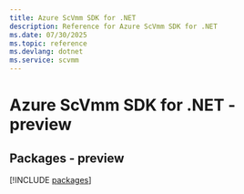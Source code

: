```yaml
---
title: Azure ScVmm SDK for .NET
description: Reference for Azure ScVmm SDK for .NET
ms.date: 07/30/2025
ms.topic: reference
ms.devlang: dotnet
ms.service: scvmm
---
```

# Azure ScVmm SDK for .NET - preview
## Packages - preview
[!INCLUDE [packages](scvmm-index.md)]